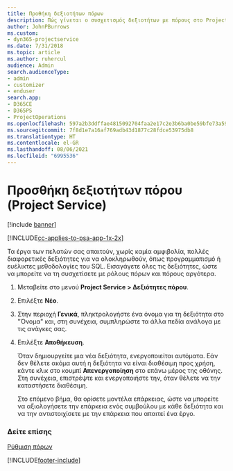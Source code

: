 ```yaml
---
title: Προθήκη δεξιοτήτων πόρων
description: Πώς γίνεται ο συσχετισμός δεξιοτήτων με πόρους στο Project Service
author: JohnPBurrows
ms.custom:
- dyn365-projectservice
ms.date: 7/31/2018
ms.topic: article
ms.author: ruhercul
audience: Admin
search.audienceType:
- admin
- customizer
- enduser
search.app:
- D365CE
- D365PS
- ProjectOperations
ms.openlocfilehash: 597a2b3ddffae4815092704faa2e17c2e3b6ba0be59bfe73a59a89a4fe506ede
ms.sourcegitcommit: 7f8d1e7a16af769adb43d1877c28fdce53975db8
ms.translationtype: HT
ms.contentlocale: el-GR
ms.lasthandoff: 08/06/2021
ms.locfileid: "6995536"
---
```

# <a name="add-resource-skills-project-service"></a>Προσθήκη δεξιοτήτων πόρου (Project Service)

[!include [banner](../includes/psa-now-project-operations.md)]

[!INCLUDE[cc-applies-to-psa-app-1x-2x](../includes/cc-applies-to-psa-app-1x-2x.md)]

Τα έργα των πελατών σας απαιτούν, χωρίς καμία αμφιβολία, πολλές διαφορετικές δεξιότητες για να ολοκληρωθούν, όπως προγραμματισμό ή ευέλικτες μεθοδολογίες του SQL. Εισαγάγετε όλες τις δεξιότητες, ώστε να μπορείτε να τη συσχετίσετε με ρόλους πόρων και πόρους αργότερα.  
  
1. Μεταβείτε στο μενού **Project Service > Δεξιότητες πόρου**.  
  
2. Επιλέξτε **Νέο**.  
  
3. Στην περιοχή **Γενικά**, πληκτρολογήστε ένα όνομα για τη δεξιότητα στο "Όνομα" και, στη συνέχεια, συμπληρώστε τα άλλα πεδία ανάλογα με τις ανάγκες σας.  
  
4. Επιλέξτε **Αποθήκευση**.  
  
   Όταν δημιουργείτε μια νέα δεξιότητα, ενεργοποιείται αυτόματα. Εάν δεν θέλετε ακόμα αυτή η δεξιότητα να είναι διαθέσιμη προς χρήση, κάντε κλικ στο κουμπί **Απενεργοποίηση** στο επάνω μέρος της οθόνης. Στη συνέχεια, επιστρέψτε και ενεργοποιήστε την, όταν θέλετε να την καταστήσετε διαθέσιμη.  
  
   Στο επόμενο βήμα, θα ορίσετε μοντέλα επάρκειας, ώστε να μπορείτε να αξιολογήσετε την επάρκεια ενός συμβούλου με κάθε δεξιότητα και να την αντιστοιχίσετε με την επάρκεια που απαιτεί ένα έργο.  
  
### <a name="see-also"></a>Δείτε επίσης  
 [Ρύθμιση πόρων](../psa/set-up-resources.md)


[!INCLUDE[footer-include](../includes/footer-banner.md)]